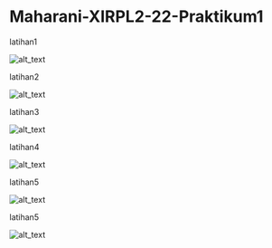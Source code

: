 # Maharani-XIRPL2-22-Praktikum1

latihan1

![alt_text](https://github.com/maharani26/Maharani-XIRPL2-22-Praktikum1/blob/master/hasil1.JPG)

latihan2

![alt_text](https://github.com/maharani26/Maharani-XIRPL2-22-Praktikum1/blob/master/hasil2.JPG)

latihan3

![alt_text](https://github.com/maharani26/Maharani-XIRPL2-22-Praktikum1/blob/master/hasil3.JPG)

latihan4

![alt_text](https://github.com/maharani26/Maharani-XIRPL2-22-Praktikum1/blob/master/hasil4.JPG)

latihan5

![alt_text](https://github.com/maharani26/Maharani-XIRPL2-22-Praktikum1/blob/master/hasil5a.JPG)

latihan5

![alt_text](https://github.com/maharani26/Maharani-XIRPL2-22-Praktikum1/blob/master/hasil5b.JPG)
